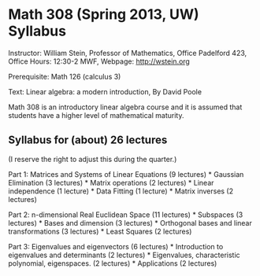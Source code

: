 Math 308 (Spring 2013, UW) Syllabus
===================================

Instructor: William Stein, Professor of Mathematics, Office Padelford 423, Office Hours: 12:30-2 MWF, Webpage: http://wstein.org

Prerequisite: Math 126 (calculus 3)

Text: Linear algebra: a modern introduction, By David Poole

Math 308 is an introductory linear algebra course and it is assumed that students have a higher level of mathematical maturity.

Syllabus for (about) 26 lectures
--------------------------------

(I reserve the right to adjust this during the quarter.)

Part 1: Matrices and Systems of Linear Equations (9 lectures)
    * Gaussian Elimination (3 lectures)
    * Matrix operations (2 lectures)
    * Linear independence (1 lecture)
    * Data Fitting (1 lecture)
    * Matrix inverses (2 lectures)

Part 2: n-dimensional Real Euclidean Space (11 lectures)
    * Subspaces (3 lectures)
    * Bases and dimension (3 lectures)
    * Orthogonal bases and linear transformations (3 lectures)
    * Least Squares (2 lectures)

Part 3: Eigenvalues and eigenvectors (6 lectures)
    * Introduction to eigenvalues and determinants (2 lectures)
    * Eigenvalues, characteristic polynomial, eigenspaces. (2 lectures)
    * Applications (2 lectures)
